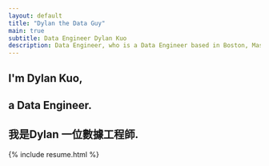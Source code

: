 ```yaml
---
layout: default
title: "Dylan the Data Guy"
main: true
subtitle: Data Engineer Dylan Kuo
description: Data Engineer, who is a Data Engineer based in Boston, Massachusetts.
---
```

<div class="intro-animation">
<section class="explanation">
    <h1 class="intro">
    I'm Dylan Kuo,
    </h1>
    <h1 class="intro">a Data Engineer.
    </h1>
    <h2 class="intro">我是Dylan 一位數據工程師.</h2>
</section>
</div>
{% include resume.html %}
